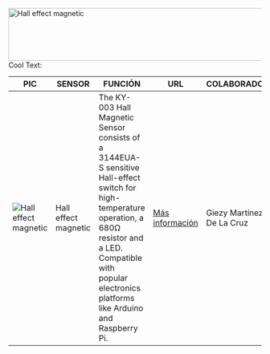 <a href="https://cooltext.com"><img src="https://images.cooltext.com/5470136.gif" width="687" height="105" alt="Hall effect magnetic" /></a>
<a href="http://cooltext.com" target="_top"><img src="https://cooltext.com/images/ct_pixel.gif" width="80" height="15" alt="Cool Text: Logo and Graphics Generator" border="0" /></a>

PIC | SENSOR | FUNCIÓN | URL | COLABORADOR
------------ | -------------| -------------| -------------| -------------
![Hall effect magnetic](https://arduinomodules.info/wp-content/uploads/KY-003_Fritzing_custom_part_image-130x240.png) | Hall effect magnetic | The KY-003 Hall Magnetic Sensor consists of a 3144EUA-S sensitive Hall-effect switch for high-temperature operation, a 680Ω resistor and a LED. Compatible with popular electronics platforms like Arduino and Raspberry Pi. | [Más información](https://arduinomodules.info/ky-003-hall-magnetic-sensor-module/) | Giezy Martínez De La Cruz
